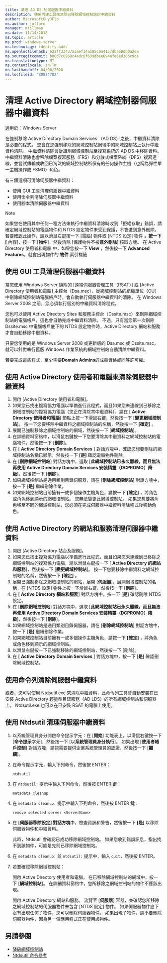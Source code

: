 ```yaml
---
title: 清理 AD DS 的伺服器中繼資料
description: 使用內建工具來清除已移除網域控制站的中繼資料
author: MicrosoftGuyJFlo
ms.author: joflore
manager: mtillman
ms.date: 11/14/2018
ms.topic: article
ms.prod: windows-server
ms.technology: identity-adds
ms.openlocfilehash: 622ff33437a3aef14a185c9a4157dba68db0a2ee
ms.sourcegitcommit: b00d7c8968c4adc8f699dbee694afe6ed36bc9de
ms.translationtype: MT
ms.contentlocale: zh-TW
ms.lasthandoff: 04/08/2020
ms.locfileid: "80824782"
---
```

# <a name="clean-up-active-directory-domain-controller-server-metadata"></a>清理 Active Directory 網域控制器伺服器中繼資料

適用於︰Windows Server

在強制移除 Active Directory Domain Services （AD DS）之後，中繼資料清除是必要的程式。 您會在您強制移除的網域控制站網域中的網域控制站上執行中繼資料清除。 中繼資料清除會從識別網域控制站至複寫系統的 AD DS 中移除資料。 中繼資料清除也會移除檔案複寫服務（FRS）和分散式檔案系統（DFS）複寫連線，並嘗試傳輸或收回已淘汰的網域控制站所保有的任何操作主機（也稱為彈性單一主機操作或 FSMO）角色。

有三個選項可清除伺服器中繼資料：

- 使用 GUI 工具清理伺服器中繼資料
- 使用命令列清除伺服器中繼資料
- 使用腳本清除伺服器中繼資料

> [!NOTE]
> 如果您在使用其中任何一種方法來執行中繼資料清除時收到「拒絕存取」錯誤，請確定網域控制站的電腦物件和 NTDS 設定物件未受到保護，不會遭到意外刪除。 若要確認此操作，請以滑鼠右鍵按一下 [電腦] 物件或 [NTDS 設定] 物件 **，按一下 [** 內容]，按一下 [**物件**]，然後清除 [保護物件不被**意外刪除**] 核取方塊。 在 Active Directory 使用者和電腦 中，如果您按一下  **View** ，然後按一下  **Advanced Features**，就會出現物件的 **物件** 索引標籤

## <a name="clean-up-server-metadata-using-gui-tools"></a>使用 GUI 工具清理伺服器中繼資料

當您使用 Windows Server 隨附的 [遠端伺服器管理工具（RSAT）] 或 [Active Directory 使用者和電腦] 主控台（Dsa.msc），從網域控制站的組織單位（OU）中刪除網域控制站電腦帳戶時，會自動執行伺服器中繼資料的清除。 在 Windows Server 2008 之前，您必須執行個別的中繼資料清除程式。

您也可以使用 Active Directory Sites 和服務主控台（Dssite.msc）來刪除網域控制站的電腦帳戶，這也會自動完成中繼資料清除。 不過，只有當您第一次刪除 Dssite.msc 中電腦帳戶底下的 NTDS 設定物件時，Active Directory 網站和服務才會自動移除中繼資料。

只要您使用的是 Windows Server 2008 或更新版的 Dsa.msc 或 Dssite.msc，就可以針對執行舊版 Windows 作業系統的網域控制站自動清除中繼資料。

若要完成這些程式，至少需要**Domain Admins**的成員資格或同等許可權。

## <a name="clean-up-server-metadata-using-activedirectory-users-and-computers"></a>使用 Active Directory 使用者和電腦來清除伺服器中繼資料

1. 開啟 [Active Directory 使用者和電腦]。
2. 如果您已找出複寫協力電腦以準備進行此程式，而且如果您未連線到已移除之網域控制站的複寫協力電腦（您正在清除其中繼資料），請在 [ **Active Directory 使用者和電腦**] 節點上按一下滑鼠右鍵，然後按一下 [**變更網域控制站**]。 按一下您要移除中繼資料之網域控制站的名稱，然後按一下 **[確定]** 。
3. 展開已強制移除之網域控制站的網域，然後按一下 [**網域控制站**]。
4. 在詳細資料窗格中，以滑鼠右鍵按一下您要清除其中繼資料之網域控制站的電腦物件，然後按一下 [**刪除**]。
5. 在 [ **Active Directory Domain Services** ] 對話方塊中，確認您想要刪除的網域控制站名稱已顯示，然後按一下 **[是]** 確認電腦物件刪除。
6. 在 [**刪除網域控制站**] 對話方塊中，選取 [**此網域控制站已永久離線，而且無法再使用 Active Directory Domain Services 安裝精靈（DCPROMO）降級**]，然後按一下 [**刪除**]。
7. 如果網域控制站是通用類別目錄伺服器，請在 [**刪除網域控制站**] 對話方塊中，按一下 [**是]** 繼續刪除作業。
8. 如果網域控制站目前擁有一或多個操作主機角色，請按一下 **[確定]** ，將角色或角色移到顯示的網域控制站。 您無法變更此網域控制站。 如果您想要將角色移至不同的網域控制站，您必須在完成伺服器中繼資料清除程式後移動角色。

## <a name="clean-up-server-metadata-using-activedirectory-sites-and-services"></a>使用 Active Directory 的網站和服務清理伺服器中繼資料

1. 開啟 [Active Directory 站台及服務]。
2. 如果您已找出複寫協力電腦以準備進行此程式，而且如果您未連線到已移除之網域控制站的複寫協力電腦，請以滑鼠右鍵按一下 [ **Active Directory 的網站和服務**]，然後按一下 [**變更網域控制站**]。 按一下您要移除中繼資料之網域控制站的名稱，然後按一下 **[確定]** 。
3. 展開已強制移除之網域控制站的網站，展開 [**伺服器**]，展開網域控制站的名稱，在 [NTDS 設定] 物件上按一下滑鼠右鍵，然後按一下 [**刪除**]。
4. 在 [ **Active Directory 網站和服務**] 對話方塊中，按一下 [**是]** 確認刪除 NTDS 設定。
5. 在 [**刪除網域控制站**] 對話方塊中，選取 [**此網域控制站已永久離線，而且無法再使用 Active Directory Domain Services 安裝精靈（DCPROMO）降級**]，然後按一下 [**刪除**]。
6. 如果網域控制站是通用類別目錄伺服器，請在 [**刪除網域控制站**] 對話方塊中，按一下 [**是]** 繼續刪除作業。
7. 如果網域控制站目前擁有一或多個操作主機角色，請按一下 **[確定]** ，將角色或角色移到顯示的網域控制站。
8. 以滑鼠右鍵按一下已強制移除的網域控制站，然後按一下 [刪除]。
9. 在 [ **Active Directory Domain Services** ] 對話方塊中，按一下 [**是]** 確認刪除網域控制站。

## <a name="clean-up-server-metadata-using-the-command-line"></a>使用命令列清除伺服器中繼資料

或者，您可以使用 Ntdsutil.exe 來清除中繼資料，此命令列工具會自動安裝在已安裝 Active Directory 輕量型目錄服務（AD LDS）的所有網域控制站和伺服器上。 Ntdsutil.exe 也可以在已安裝 RSAT 的電腦上使用。

## <a name="to-clean-up-server-metadata-by-using-ntdsutil"></a>使用 Ntdsutil 清理伺服器中繼資料

1. 以系統管理員身分開啟命令提示字元：在 [**開始**] 功能表上，以滑鼠右鍵按一下 [**命令提示**字元]，然後按一下 [以**系統管理員身分執行**]。 如果出現 [**使用者帳戶控制**] 對話方塊，請視需要提供企業系統管理員的認證，然後按一下 [**繼續**]。
2. 在命令提示字元，輸入下列命令，然後按 ENTER：

   `ntdsutil`

3. 在 `ntdsutil:` 提示中輸入下列命令，然後按 ENTER 鍵：

   `metadata cleanup`

4. 在 `metadata cleanup:` 提示中輸入下列命令，然後按 ENTER 鍵：

   `remove selected server <ServerName>`

5. 在 [**伺服器移除設定] 對話方塊**中，檢查資訊和警告，然後按一下 **[是]** 以移除伺服器物件和中繼資料。

   此時，Ntdsutil 會確認已成功移除網域控制站。 如果您收到錯誤訊息，指出找不到該物件，可能是先前已移除網域控制站。

6. 在 `metadata cleanup:` 並 `ntdsutil:` 提示中，輸入 `quit`，然後按 ENTER。

7. 若要確認移除網域控制站：

   開啟 Active Directory 使用者和電腦。 在已移除網域控制站的網域中，按一下 [**網域控制站**]。 在詳細資料窗格中，您所移除之網域控制站的物件不應該出現。

   開啟 Active Directory 網站和服務。 流覽至 [**伺服器**] 容器，並確認您所移除之網域控制站的伺服器物件未包含 [NTDS 設定] 物件。 如果伺服器物件底下沒有出現任何子物件，您可以刪除伺服器物件。 如果出現子物件，請不要刪除伺服器物件，因為另一個應用程式正在使用該物件。

## <a name="see-also"></a>另請參閱

* [降級網域控制站](Demoting-Domain-Controllers-and-Domains--Level-200-.md)
* [Ntdsutil 命令參考](https://docs.microsoft.com/previous-versions/windows/it-pro/windows-server-2008-R2-and-2008/cc753343(v=ws.10))

